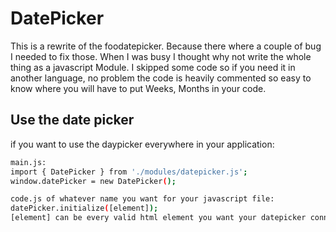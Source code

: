 <h1>DatePicker</h1>

This is a rewrite of the foodatepicker. Because there where a couple of bug I needed to fix those. When I was busy I thought why not write the whole thing as a javascript Module. I skipped some code so if you need it in another language, no problem the code is heavily commented so easy to know where you will have to put Weeks, Months in your code.

<h2>Use the date picker</h2>

if you want to use the daypicker everywhere in your application:

```sh
main.js:  
import { DatePicker } from './modules/datepicker.js';
window.datePicker = new DatePicker();

code.js of whatever name you want for your javascript file:
datePicker.initialize([element]);   
[element] can be every valid html element you want your datepicker connect to
```
